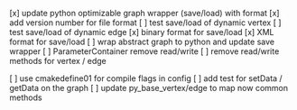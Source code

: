 [x] update python optimizable graph wrapper (save/load) with format
[x] add version number for file format
[ ] test save/load of dynamic vertex
[ ] test save/load of dynamic edge
[x] binary format for save/load
[x] XML format for save/load
[ ] wrap abstract graph to python and update save wrapper
[ ] ParameterContainer remove read/write
[ ] remove read/write methods for vertex / edge

[ ] use cmakedefine01 for compile flags in config
[ ] add test for setData / getData on the graph
[ ] update py_base_vertex/edge to map now common methods
